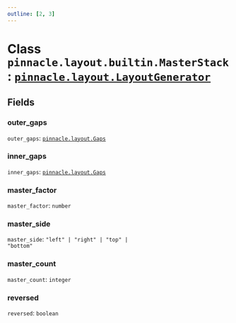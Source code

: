 ```yaml
---
outline: [2, 3]
---
```


# Class `pinnacle.layout.builtin.MasterStack` : <code><a href="/lua-reference/classes/pinnacle.layout.LayoutGenerator">pinnacle.layout.LayoutGenerator</a></code>




## Fields

### outer_gaps

`outer_gaps`: <code><a href="/lua-reference/aliases/pinnacle.layout.Gaps">pinnacle.layout.Gaps</a></code>



### inner_gaps

`inner_gaps`: <code><a href="/lua-reference/aliases/pinnacle.layout.Gaps">pinnacle.layout.Gaps</a></code>



### master_factor

`master_factor`: <code>number</code>



### master_side

`master_side`: <code>"left" | "right" | "top" | "bottom"</code>



### master_count

`master_count`: <code>integer</code>



### reversed

`reversed`: <code>boolean</code>




